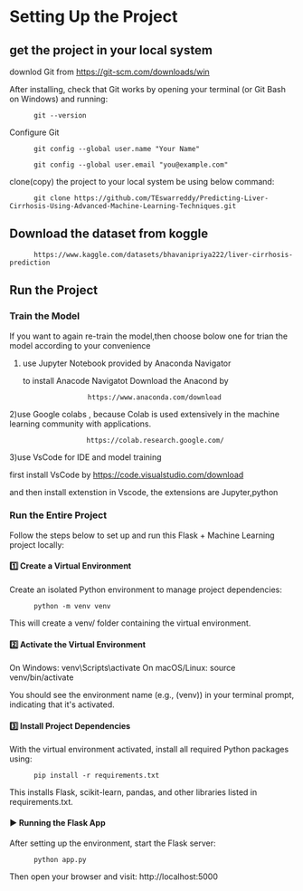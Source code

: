 # Setting Up the Project


## get the project in your local system
downlod Git from https://git-scm.com/downloads/win

After installing, check that Git works by opening your terminal (or Git Bash on Windows) and running:

          git --version

Configure Git

          git config --global user.name "Your Name"

          git config --global user.email "you@example.com"

clone(copy) the project to your local system be using below command:

          git clone https://github.com/TEswarreddy/Predicting-Liver-Cirrhosis-Using-Advanced-Machine-Learning-Techniques.git



## Download the dataset from koggle

          https://www.kaggle.com/datasets/bhavanipriya222/liver-cirrhosis-prediction


## Run the Project


### Train the Model
If you want to again re-train the model,then choose bolow one for trian the model according to your convenience


1) use Jupyter Notebook provided by Anaconda Navigator

   to install Anacode Navigatot Download the Anacond by

                       https://www.anaconda.com/download

2)use Google colabs , because Colab is used extensively in the machine learning community with applications.

                       https://colab.research.google.com/
3)use VsCode for IDE and model training 

  first install VsCode by
                      https://code.visualstudio.com/download

  and then install extenstion in Vscode, the extensions are Jupyter,python

### Run the Entire Project

Follow the steps below to set up and run this Flask + Machine Learning project locally:

#### 1️⃣ Create a Virtual Environment
Create an isolated Python environment to manage project dependencies:

          python -m venv venv
          
This will create a venv/ folder containing the virtual environment.

#### 2️⃣ Activate the Virtual Environment

On Windows:
          venv\Scripts\activate
On macOS/Linux:
          source venv/bin/activate
                    
You should see the environment name (e.g., (venv)) in your terminal prompt, indicating that it's activated.


#### 3️⃣ Install Project Dependencies

With the virtual environment activated, install all required Python packages using:

          pip install -r requirements.txt
          
This installs Flask, scikit-learn, pandas, and other libraries listed in requirements.txt.



#### ▶️ Running the Flask App
After setting up the environment, start the Flask server:

          python app.py
          
Then open your browser and visit: http://localhost:5000





